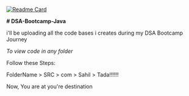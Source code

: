[![Readme Card](https://github-readme-stats.vercel.app/api/pin/?username=iemsahil&repo=github-readme-stats)](https://github.com/iemsahil/github-readme-stats)

**# DSA-Bootcamp-Java**

i'll be uploading all the code bases i creates during my DSA Bootcamp Journey

*To view code in any folder*

Follow these Steps: 

FolderName > SRC > com > Sahil > Tada!!!!!!

Now, You are at you're destination
